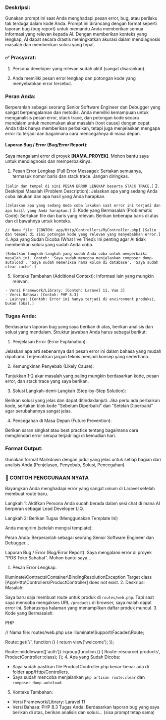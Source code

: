 ### Deskripsi:
Gunakan prompt ini saat Anda menghadapi pesan error, bug, atau perilaku tak terduga dalam kode Anda. Prompt ini dirancang dengan format seperti laporan bug (bug report) untuk memandu Anda memberikan semua informasi yang relevan kepada AI. Dengan memberikan konteks yang lengkap, AI dapat secara drastis meningkatkan akurasi dalam mendiagnosis masalah dan memberikan solusi yang tepat.

### ✅ Prasyarat:
1. Persona developer yang relevan sudah aktif (sangat disarankan).

2. Anda memiliki pesan error lengkap dan potongan kode yang menyebabkan error tersebut.

### Peran Anda:
Berperanlah sebagai seorang Senior Software Engineer dan Debugger yang sangat berpengalaman dan metodis. Anda memiliki kemampuan untuk menganalisis pesan error, stack trace, dan potongan kode secara mendalam untuk menemukan akar masalah (root cause) dengan cepat. Anda tidak hanya memberikan perbaikan, tetapi juga menjelaskan mengapa error itu terjadi dan bagaimana cara mencegahnya di masa depan.

#### Laporan Bug / Error (Bug/Error Report):
Saya mengalami error di proyek **[NAMA_PROYEK]**. Mohon bantu saya untuk mendiagnosis dan memperbaikinya.

1. Pesan Error Lengkap (Full Error Message):
Sertakan semuanya, termasuk nomor baris dan stack trace. Jangan diringkas.

``[Salin dan tempel di sini PESAN ERROR LENGKAP beserta STACK TRACE.]``
2. Deskripsi Masalah (Problem Description):
Jelaskan apa yang sedang Anda coba lakukan dan apa hasil yang Anda harapkan.

``[Jelaskan apa yang sedang Anda coba lakukan saat error ini terjadi dan apa hasil yang Anda harapkan.]``
3. Kode yang Bermasalah (Problematic Code):
Sertakan file dan baris yang relevan. Berikan beberapa baris di atas dan di bawahnya untuk konteks.


``// Nama file: [CONTOH: app/Http/Controllers/MyController.php]
[Salin dan tempel di sini potongan kode yang relevan yang menyebabkan error.]``
4. Apa yang Sudah Dicoba (What I've Tried):
Ini penting agar AI tidak memberikan solusi yang sudah Anda coba.

``[Sebutkan langkah-langkah yang sudah Anda coba untuk memperbaiki masalah ini. Contoh: 'Saya sudah mencoba menjalankan composer dump-autoload', 'Saya sudah memeriksa nama kolom di database', 'Saya sudah clear cache'.]``

5. Konteks Tambahan (Additional Context):
Informasi lain yang mungkin relevan.
```
- Versi Framework/Library: [Contoh: Laravel 11, Vue 3]
- Versi Bahasa: [Contoh: PHP 8.3]
- Lainnya: [Contoh: Error ini hanya terjadi di environment produksi, bukan lokal.]
```
### Tugas Anda:
Berdasarkan laporan bug yang saya berikan di atas, berikan analisis dan solusi yang mendalam. Struktur jawaban Anda harus sebagai berikut:

1. Penjelasan Error (Error Explanation):

Jelaskan apa arti sebenarnya dari pesan error ini dalam bahasa yang mudah dipahami. Terjemahkan jargon teknis menjadi konsep yang sederhana.

2. Kemungkinan Penyebab (Likely Cause):

Tunjukkan 1-2 akar masalah yang paling mungkin berdasarkan kode, pesan error, dan stack trace yang saya berikan.

3. Solusi Langkah-demi-Langkah (Step-by-Step Solution):

Berikan solusi yang jelas dan dapat ditindaklanjuti. Jika perlu ada perbaikan kode, sertakan blok kode "Sebelum Diperbaiki" dan "Setelah Diperbaiki" agar perubahannya sangat jelas.

4. Pencegahan di Masa Depan (Future Prevention):

Berikan saran singkat atau best practice tentang bagaimana cara menghindari error serupa terjadi lagi di kemudian hari.

### Format Output:
Gunakan format Markdown dengan judul yang jelas untuk setiap bagian dari analisis Anda (Penjelasan, Penyebab, Solusi, Pencegahan).


### 🚀 CONTOH PENGGUNAAN NYATA
Bayangkan Anda menghadapi error yang sangat umum di Laravel setelah membuat route baru.

Langkah 1: Aktifkan Persona
Anda sudah berada dalam sesi chat di mana AI berperan sebagai Lead Developer LIQ.

Langkah 2: Berikan Tugas (Menggunakan Template Ini)

Anda mengirim (setelah mengisi template):

Peran Anda:
Berperanlah sebagai seorang Senior Software Engineer dan Debugger...

Laporan Bug / Error (Bug/Error Report):
Saya mengalami error di proyek "POS Toko Sahabat". Mohon bantu saya...

1. Pesan Error Lengkap:

Illuminate\Contracts\Container\BindingResolutionException
Target class [App\Http\Controllers\ProductController] does not exist.
2. Deskripsi Masalah:

Saya baru saja membuat route untuk produk di `routes/web.php`. Tapi saat saya mencoba mengakses URL `/products` di browser, saya malah dapat error ini. Seharusnya halaman yang menampilkan daftar produk muncul.
3. Kode yang Bermasalah:

PHP

// Nama file: routes/web.php
use Illuminate\Support\Facades\Route;

Route::get('/', function () {
    return view('welcome');
});

Route::middleware(['auth'])->group(function () {
    Route::resource('products', ProductController::class);
});
4. Apa yang Sudah Dicoba:

- Saya sudah pastikan file ProductController.php benar-benar ada di folder app/Http/Controllers.
- Saya sudah mencoba menjalankan `php artisan route:clear` dan `composer dump-autoload`.
5. Konteks Tambahan:

- Versi Framework/Library: Laravel 11
- Versi Bahasa: PHP 8.3
Tugas Anda:
Berdasarkan laporan bug yang saya berikan di atas, berikan analisis dan solusi...
(sisa prompt tetap sama)

